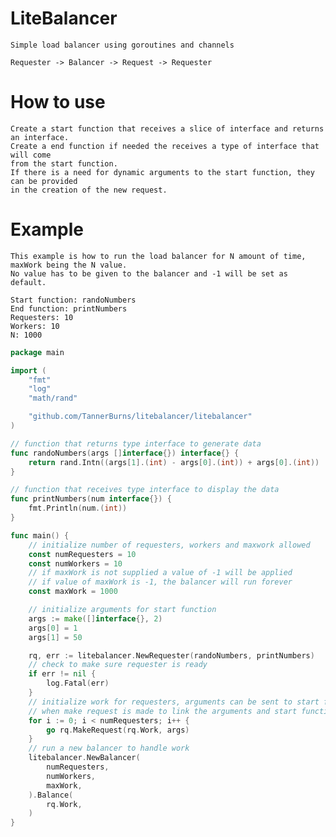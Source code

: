 # LiteBalancer

    Simple load balancer using goroutines and channels
    
    Requester -> Balancer -> Request -> Requester

# How to use

    Create a start function that receives a slice of interface and returns an interface.
	Create a end function if needed the receives a type of interface that will come 
	from the start function.
	If there is a need for dynamic arguments to the start function, they can be provided
	in the creation of the new request.
    

# Example

    This example is how to run the load balancer for N amount of time, maxWork being the N value.
	No value has to be given to the balancer and -1 will be set as default.

	Start function: randoNumbers
	End function: printNumbers
	Requesters: 10
	Workers: 10
	N: 1000
    

``` go
package main

import (
	"fmt"
	"log"
	"math/rand"

	"github.com/TannerBurns/litebalancer/litebalancer"
)

// function that returns type interface to generate data
func randoNumbers(args []interface{}) interface{} {
	return rand.Intn((args[1].(int) - args[0].(int)) + args[0].(int))
}

// function that receives type interface to display the data
func printNumbers(num interface{}) {
	fmt.Println(num.(int))
}

func main() {
	// initialize number of requesters, workers and maxwork allowed
	const numRequesters = 10
	const numWorkers = 10
	// if maxWork is not supplied a value of -1 will be applied
	// if value of maxWork is -1, the balancer will run forever
	const maxWork = 1000

	// initialize arguments for start function
	args := make([]interface{}, 2)
	args[0] = 1
	args[1] = 50

    rq, err := litebalancer.NewRequester(randoNumbers, printNumbers)
    // check to make sure requester is ready
	if err != nil {
		log.Fatal(err)
	}
	// initialize work for requesters, arguments can be sent to start function
	// when make request is made to link the arguments and start function
	for i := 0; i < numRequesters; i++ {
		go rq.MakeRequest(rq.Work, args)
	}
	// run a new balancer to handle work
	litebalancer.NewBalancer(
		numRequesters,
		numWorkers,
		maxWork,
	).Balance(
		rq.Work,
	)
}
```